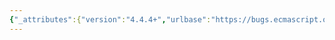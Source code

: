 ```yaml
---
{"_attributes":{"version":"4.4.4+","urlbase":"https://bugs.ecmascript.org/","maintainer":"dherman@mozilla.com"},"bug":{"bug_id":1009,"creation_ts":"2012-11-24 13:05:00 -0800","short_desc":"8.2.3.2: undefined \"argument\"","delta_ts":"2012-12-21 18:08:39 -0800","product":"Draft for 6th Edition","component":"editorial issue","version":"Rev 12: November 22, 2012 Draft","rep_platform":"All","op_sys":"All","bug_status":"RESOLVED","resolution":"FIXED","priority":"Normal","bug_severity":"normal","everconfirmed":true,"reporter":{"uid":"jmdyck","name":"Michael Dyck"},"assigned_to":{"uid":"allen","name":"Allen Wirfs-Brock"},"long_desc":[{"commentid":2761,"comment_count":0,"who":{"uid":"jmdyck","name":"Michael Dyck"},"bug_when":"2012-11-24 13:05:13 -0800","thetext":"In 8.2.3.2 \"Implicit Completion Values\",\nthe second equivalence says:\n    A “return” statement without a value in an algoritm step means the same\n    thing as:\n    1. Return NormalCompletion(argument).\n\nbut 'argument' is not defined. Did you mean \"undefined\"?\n\n---\n\nAlso, change \"algoritm\" to \"algorithm\"."},{"commentid":2915,"comment_count":1,"who":{"uid":"allen","name":"Allen Wirfs-Brock"},"bug_when":"2012-11-30 14:45:01 -0800","thetext":"corrected in rev 13 editor's draft"}]}}
---
```

